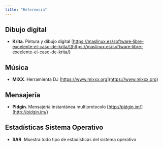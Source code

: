 ```yaml
---
title: "Referencia"
---
```


## Dibujo digital

- **Krita**. Pintura y dibujo digital
  [https://maslinux.es/software-libre-excelente-el-caso-de-krita/](https://maslinux.es/software-libre-excelente-el-caso-de-krita/)

## Música

- **MIXX**. Herramienta DJ
  [https://www.mixxx.org](https://www.mixxx.org)

## Mensajería

- **Pidgin**. Mensajería instantánea multiprotocolo
  [http://pidgin.im/](http://pidgin.im/)

## Estadísticas Sistema Operativo

- **SAR**. Muestra todo tipo de estadísticas del sistema operativo
  